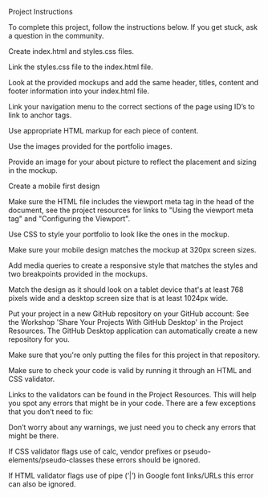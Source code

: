 Project Instructions

To complete this project, follow the instructions below. If you get stuck, ask a question in the community.

Create index.html and styles.css files.

Link the styles.css file to the index.html file.

Look at the provided mockups and add the same header, titles, content and footer information into your index.html file.

Link your navigation menu to the correct sections of the page using ID’s to link to anchor tags.

Use appropriate HTML markup for each piece of content.

Use the images provided for the portfolio images.

Provide an image for your about picture to reflect the placement and sizing in the mockup.

Create a mobile first design

Make sure the HTML file includes the viewport meta tag in the head of the document, see the project resources for links to "Using the viewport meta tag" and "Configuring the Viewport".

Use CSS to style your portfolio to look like the ones in the mockup.

Make sure your mobile design matches the mockup at 320px screen sizes.

Add media queries to create a responsive style that matches the styles and two breakpoints provided in the mockups.

Match the design as it should look on a tablet device that's at least 768 pixels wide and a desktop screen size that is at least 1024px wide.

Put your project in a new GitHub repository on your GitHub account:
See the Workshop 'Share Your Projects With GitHub Desktop' in the Project Resources. The GitHub Desktop application can automatically create a new repository for you.

Make sure that you're only putting the files for this project in that repository.

Make sure to check your code is valid by running it through an HTML and CSS validator.

Links to the validators can be found in the Project Resources. This will help you spot any errors that might be in your code.
There are a few exceptions that you don’t need to fix:

Don’t worry about any warnings, we just need you to check any errors that might be there.

If CSS validator flags use of calc, vendor prefixes or pseudo-elements/pseudo-classes these errors should be ignored.

If HTML validator flags use of pipe (‘|’) in Google font links/URLs this error can also be ignored.
